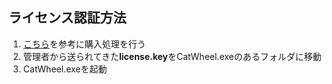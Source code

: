 ## ライセンス認証方法
1. [こちら](https://github.com/saica1101/CatWheel/blob/main/PLAN.MD)を参考に購入処理を行う
2. 管理者から送られてきた**license.key**をCatWheel.exeのあるフォルダに移動
3. CatWheel.exeを起動